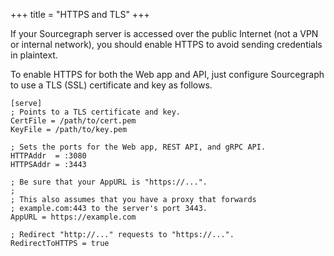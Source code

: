+++
title = "HTTPS and TLS"
+++

If your Sourcegraph server is accessed over the public Internet (not a
VPN or internal network), you should enable HTTPS to avoid sending
credentials in plaintext.

To enable HTTPS for both the Web app and API, just configure
Sourcegraph to use a TLS (SSL) certificate and key as follows.


```
[serve]
; Points to a TLS certificate and key.
CertFile = /path/to/cert.pem
KeyFile = /path/to/key.pem

; Sets the ports for the Web app, REST API, and gRPC API.
HTTPAddr  = :3080
HTTPSAddr = :3443

; Be sure that your AppURL is "https://...".
;
; This also assumes that you have a proxy that forwards
; example.com:443 to the server's port 3443.
AppURL = https://example.com

; Redirect "http://..." requests to "https://...".
RedirectToHTTPS = true
```
